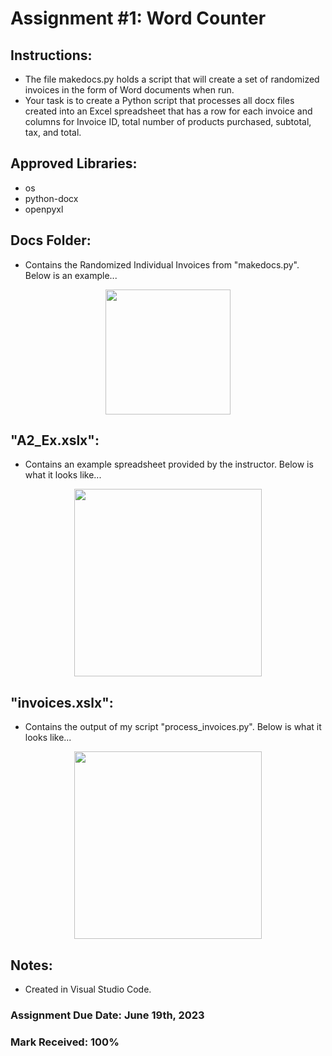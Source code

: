 # Assignment #1: Word Counter

## Instructions: 
- The file makedocs.py holds a script that will create a set of randomized invoices in the form of Word documents when run.
- Your task is to create a Python script that processes all docx files created into an Excel spreadsheet that has a row for each invoice and columns for Invoice ID, total number of products purchased, subtotal, tax, and total.

## Approved Libraries: 
- os
- python-docx
- openpyxl

## Docs Folder: 
- Contains the Randomized Individual Invoices from "makedocs.py". Below is an example...

<p align="center">
<img width="200" src="https://github.com/matthewantonis-georgiancollege/Python_COMP1112/assets/122380719/de324f4d-f679-4282-b9e2-35f05c8b6dd0">
<p/>


## "A2_Ex.xslx": 
- Contains an example spreadsheet provided by the instructor. Below is what it looks like...

<p align="center">
<img width="300" src="https://github.com/matthewantonis-georgiancollege/Python_COMP1112/assets/122380719/fdba6676-1c65-4bec-a397-ee0fe0c5dbb5">
<p/>

## "invoices.xslx": 
- Contains the output of my script "process_invoices.py". Below is what it looks like... 

<p align="center">
<img width="300" src="https://github.com/matthewantonis-georgiancollege/Python_COMP1112/assets/122380719/35dd46ca-e9b0-4b52-b83a-79599e3e309d">
<p/>

## Notes: 
- Created in Visual Studio Code.

### Assignment Due Date: June 19th, 2023
### Mark Received: 100%
